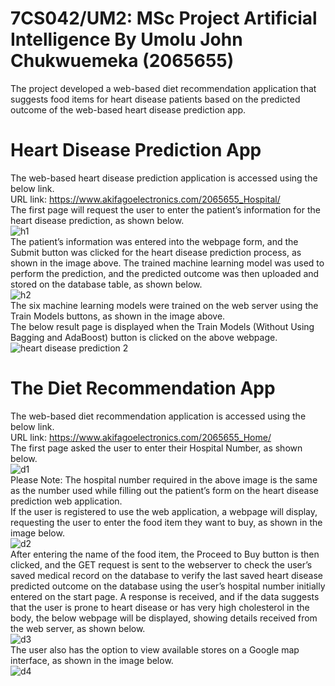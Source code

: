 # 7CS042/UM2: MSc Project Artificial Intelligence By Umolu John Chukwuemeka (2065655) <br>
The project developed a web-based diet recommendation application that suggests food items for heart disease patients based on the predicted outcome of the web-based heart disease prediction app. <br>
# Heart Disease Prediction App <br>
The web-based heart disease prediction application is accessed using the below link. <br>
URL link: https://www.akifagoelectronics.com/2065655_Hospital/ <br>
The first page will request the user to enter the patient’s information for the heart disease prediction, as shown below. <br>
![h1](https://user-images.githubusercontent.com/106328663/235750177-6c4dca73-e1da-4661-80f2-9af3734c5762.png) <br>
The patient’s information was entered into the webpage form, and the Submit button was clicked for the heart disease prediction process, as shown in the image above. The trained machine learning model was used to perform the prediction, and the predicted outcome was then uploaded and stored on the database table, as shown below. <br>
![h2](https://user-images.githubusercontent.com/106328663/235750263-74c0ab59-7fe1-4b23-912d-a796604c2818.png) <br>
The six machine learning models were trained on the web server using the Train Models buttons, as shown in the image above. <br>
The below result page is displayed when the Train Models (Without Using Bagging and AdaBoost) button is clicked on the above webpage. <br>
![heart disease prediction 2](https://user-images.githubusercontent.com/106328663/225674803-56958c9e-9a72-4f16-942f-6d07715bb11d.png) <br>

# The Diet Recommendation App <br>
The web-based diet recommendation application is accessed using the below link. <br>
URL link: https://www.akifagoelectronics.com/2065655_Home/ <br>
The first page asked the user to enter their Hospital Number, as shown below. <br>
![d1](https://user-images.githubusercontent.com/106328663/235749551-e40881ef-e8b6-4627-974b-ce49ea7e912d.png) <br>
Please Note: The hospital number required in the above image is the same as the number used while filling out the patient’s form on the heart disease prediction web application. <br>
If the user is registered to use the web application, a webpage will display, requesting the user to enter the food item they want to buy, as shown in the image below. <br>
![d2](https://user-images.githubusercontent.com/106328663/235749637-7df4e8a5-e701-45a4-92ce-85b12f5b8067.png) <br>
After entering the name of the food item, the Proceed to Buy button is then clicked, and the GET request is sent to the webserver to check the user’s saved medical record on the database to verify the last saved heart disease predicted outcome on the database using the user’s hospital number initially entered on the start page. A response is received, and if the data suggests that the user is prone to heart disease or has very high cholesterol in the body, the below webpage will be displayed, showing details received from the web server, as shown below. <br>
![d3](https://user-images.githubusercontent.com/106328663/235749776-e78367fe-1c4f-44d7-a116-7140e5be820a.png) <br>
The user also has the option to view available stores on a Google map interface, as shown in the image below. <br>
![d4](https://user-images.githubusercontent.com/106328663/235749838-c5fa214b-a4f3-4a5f-91f8-b742737cd901.png) <br>



